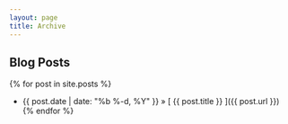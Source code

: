```yaml
---
layout: page
title: Archive
---
```


## Blog Posts

{% for post in site.posts %}
  * {{ post.date | date: "%b %-d, %Y" }} &raquo; [ {{ post.title }} ]({{ post.url }})
{% endfor %}